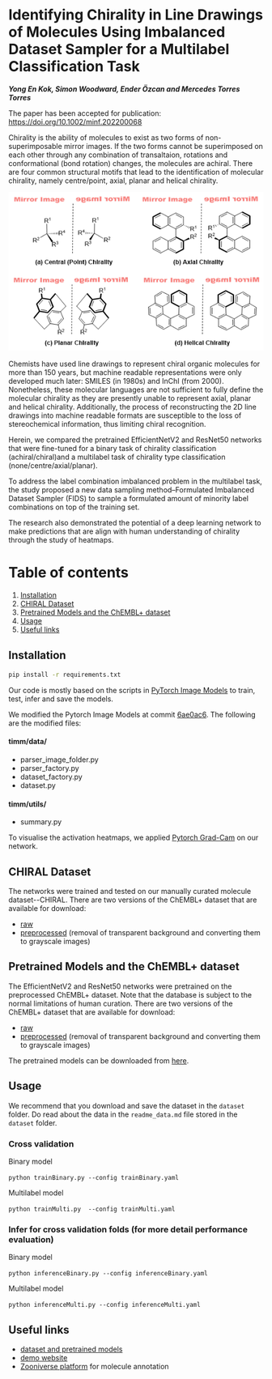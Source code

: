 # Identifying Chirality in Line Drawings of Molecules Using Imbalanced Dataset Sampler for a Multilabel Classification Task
***Yong En Kok, Simon Woodward, Ender Özcan and Mercedes Torres Torres*** 

The paper has been accepted for publication: https://doi.org/10.1002/minf.202200068

Chirality is the ability of molecules to exist as two forms of non-superimposable mirror images. If the two forms cannot be superimposed on each other through any combination of transaltaion, rotations and conformational (bond rotation) changes, the molecules are achiral. There are four common structural motifs that lead to the identification of molecular chirality, namely centre/point, axial, planar and helical chirality.

<img src="moleculeChirality.png"  />

Chemists have used line drawings to represent chiral organic molecules for more than 150 years, but machine readable representations were only developed much later: SMILES (in 1980s) and InChI (from 2000). Nonetheless, these molecular languages are not sufficient to fully define the molecular chirality as they are presently unable to represent axial, planar and helical chirality. Additionally, the process of reconstructing the 2D line drawings into machine readable formats are susceptible to the loss of stereochemical information, thus limiting chiral recognition. 

Herein, we compared the pretrained EfficientNetV2 and ResNet50 networks that were fine-tuned for a binary task of chirality classification (achiral/chiral)and  a  multilabel  task  of  chirality  type  classification  (none/centre/axial/planar). 

To  address  the  label  combination imbalanced  problem  in  the  multilabel  task,  the  study proposed  a  new  data  sampling  method–Formulated Imbalanced Dataset Sampler (FIDS) to sample a formulated amount of minority label combinations on top of the training set. 

The research also demonstrated the potential of a deep learning network to make predictions that are align with human understanding of chirality through the study of heatmaps.

# Table of contents
1. [Installation](#Installation)
2. [CHIRAL Dataset](#CHIRAL-Dataset)
3. [Pretrained Models and the ChEMBL+ dataset](#Pretrained-Models-and-the-ChEMBL+-dataset)
4. [Usage](##Usage)
5. [Useful links](#Useful-links)

## Installation
```bash
pip install -r requirements.txt
```
Our code is mostly based on the scripts in [PyTorch Image Models](https://github.com/rwightman/pytorch-image-model) to train, test, infer and save the models. 

We modified the Pytorch Image Models at commit [6ae0ac6](https://github.com/rwightman/pytorch-image-models/tree/6ae0ac64208ad414778c4c1ec0a8746e500bb5da). The following are the modified files:
#### timm/data/
- parser_image_folder.py 
- parser_factory.py 
- dataset_factory.py 
- <span>dataset.py</span> 

#### timm/utils/
- <span>summary.py</span> 

To visualise the activation heatmaps, we applied [Pytorch Grad-Cam](https://github.com/jacobgil/pytorch-grad-cam) on our network.

## CHIRAL Dataset
The networks were trained and tested on our manually curated molecule dataset--CHIRAL.
There are two versions of the ChEMBL+ dataset that are available for download:
- [raw](https://zenodo.org/record/5759416/files/raw_CHIRAL.zip?download=1)
- [preprocessed](https://zenodo.org/record/5759416/files/bw_CHIRAL.zip?download=1) (removal of transparent background and converting them to grayscale images)

## Pretrained Models and the ChEMBL+ dataset
The EfficientNetV2 and ResNet50 networks were pretrained on the preprocessed ChEMBL+ dataset. Note that the database is subject to the normal limitations of human curation.
There are two versions of the ChEMBL+ dataset that are available for download:
- [raw](https://zenodo.org/record/5759416/files/raw_ChEMBL+.zip?download=1)
- [preprocessed](https://zenodo.org/record/5759416/files/bw_ChEMBL+.zip?download=1) (removal of transparent background and converting them to grayscale images)

The pretrained models can be downloaded from [here](https://zenodo.org/record/5759416/files/pretrained_models.zip?download=1).

## Usage 
We recommend that you download and save the dataset in the `dataset` folder. Do read about the data in the `readme_data.md` file stored in the `dataset` folder.
### Cross validation 
Binary model

`python trainBinary.py --config trainBinary.yaml`

Multilabel model

`python trainMulti.py  --config trainMulti.yaml`

### Infer for cross validation folds (for more detail performance evaluation)
Binary model

`python inferenceBinary.py --config inferenceBinary.yaml`

Multilabel model

`python inferenceMulti.py --config inferenceMulti.yaml`

## Useful links
- [dataset and pretrained models](https://zenodo.org/record/5759416)
- [demo website](https://chiral.cs.nott.ac.uk)
- [Zooniverse platform](https://www.zooniverse.org/projects/shuxiang/chiral-molecules) for molecule annotation
